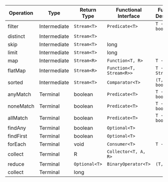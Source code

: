 |Operation|Type|Return Type|Functional Interface|Function Descriptor|
|---|---|---|---|---|
|filter|Intermediate|`Stream<T>`|`Predicate<T>`|`T -> boolean`|
|distinct|Intermediate|`Stream<T>`|||
|skip|Intermediate|`Stream<T>`|long||
|limit|Intermediate|`Stream<T>`|long||
|map|Intermediate|`Stream<R>`|`Function<T, R>`|`T -> R`|
|flatMap|Intermediate|`Stream<R>`|`Function<T, Stream<R>>`|`T -> Stream<R>`|
|sorted|Intermediate|`Stream<T>`|`Comparator<T>`|`(T,T) -> boolean`|
|anyMatch|Terminal|boolean|`Predicate<T>`|`T -> boolean`|
|noneMatch|Terminal|boolean|`Predicate<T>`|`T -> boolean`|
|allMatch|Terminal|boolean|`Predicate<T>`|`T -> boolean`|
|findAny|Terminal|boolean|`Optional<T>`||
|findFirst|Terminal|boolean|`Optional<T>`||
|forEach|Terminal|void|`Consumer<T>`|`T -> void`|
|collect|Terminal|R|`Collector<T, A, R>`||
|reduce|Terminal|`Optional<T>`|`BinaryOperator<T>`| `(T,T) -> T`|
|collect|Terminal|long|||
